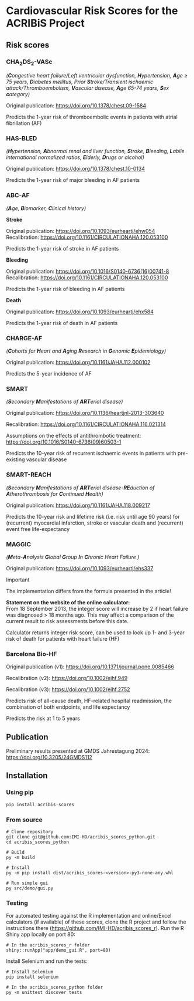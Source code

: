 # Cardiovascular Risk Scores for the ACRIBiS Project

## Risk scores

### CHA<sub>2</sub>DS<sub>2</sub>-VASc

_(**C**ongestive heart failure/Left ventricular dysfunction, **H**ypertension, **A**ge ≥ 75 years, **D**iabetes mellitus,
Prior **S**troke/Transient ischaemic attack/Thromboembolism, **V**ascular disease, **A**ge 65-74 years, **S**ex **c**ategory)_

Original publication: https://doi.org/10.1378/chest.09-1584

Predicts the 1-year risk of thromboembolic events in patients with atrial fibrillation (AF)

### HAS-BLED

_(**H**ypertension, **A**bnormal renal and liver function, **S**troke, **B**leeding,
**L**abile international normalized ratios, **E**lderly, **D**rugs or alcohol)_

Original publication: https://doi.org/10.1378/chest.10-0134

Predicts the 1-year risk of major bleeding in AF patients

### ABC-AF

_(**A**ge, **B**iomarker, **C**linical history)_

**Stroke**

Original publication: https://doi.org/10.1093/eurheartj/ehw054
<br/>
Recalibration: https://doi.org/10.1161/CIRCULATIONAHA.120.053100

Predicts the 1-year risk of stroke in AF patients

**Bleeding**

Original publication: https://doi.org/10.1016/S0140-6736(16)00741-8
<br/>
Recalibration: https://doi.org/10.1161/CIRCULATIONAHA.120.053100

Predicts the 1-year risk of bleeding in AF patients

**Death**

Original publication: https://doi.org/10.1093/eurheartj/ehx584

Predicts the 1-year risk of death in AF patients

### CHARGE-AF

_(**C**ohorts for **H**eart and **A**ging **R**esearch in **G**enomic **E**pidemiology)_

Original publication: https://doi.org/10.1161/JAHA.112.000102

Predicts the 5-year incidence of AF

### SMART

_(**S**econdary **M**anifestations of **ART**erial disease)_

Original publication: https://doi.org/10.1136/heartjnl-2013-303640

Recalibration: https://doi.org/10.1161/CIRCULATIONAHA.116.021314

Assumptions on the effects of antithrombotic treatment: https://doi.org/10.1016/S0140-6736(09)60503-1

Predicts the 10-year risk of recurrent ischaemic events in patients with pre-existing vascular disease 

### SMART-REACH

_(**S**econdary **M**anifestations of **ART**erial disease-**RE**duction of **A**therothrombosis for **C**ontinued **H**ealth)_

Original publication: https://doi.org/10.1161/JAHA.118.009217

Predicts the 10-year risk and lifetime risk (i.e. risk until age 90 years) for (recurrent) myocardial infarction,
stroke or vascular death and (recurrent) event free life-expectancy

### MAGGIC

_(**M**eta-**A**nalysis **G**lobal **G**roup **I**n **C**hronic Heart Failure )_

Original publication: https://doi.org/10.1093/eurheartj/ehs337

> [!IMPORTANT]
> The implementation differs from the formula presented in the article!
> 
> **Statement on the website of the online calculator:**
> <br>
> From 18 September 2013, the integer score will increase by 2 if heart failure was diagnosed > 18 months ago.
> This may affect a comparison of the current result to risk assessments before this date.

Calculator returns integer risk score, can be used to look up 1- and 3-year risk of death for patients with heart failure (HF) 

### Barcelona Bio-HF

Original publication (v1): https://doi.org/10.1371/journal.pone.0085466

Recalibration (v2): https://doi.org/10.1002/ejhf.949

Recalibration (v3): https://doi.org/10.1002/ejhf.2752

Predicts risk of all-cause death, HF-related hospital readmission, the combination of both endpoints, and life expectancy

Predicts the risk at 1 to 5 years 

## Publication

Preliminary results presented at GMDS Jahrestagung 2024: https://doi.org/10.3205/24GMDS112

## Installation

### Using pip

```Python
pip install acribis-scores
```

### From source

```Shell
# Clone repository
git clone git@github.com:IMI-HD/acribis_scores_python.git
cd acribis_scores_python

# Build
py -m build

# Install
py -m pip install dist/acribis_scores-<version>-py3-none-any.whl

# Run simple gui
py src/demo/gui.py
```

### Testing
For automated testing against the R implementation and online/Excel calculators (if available) of these scores,
clone the R project and follow the instructions there (https://github.com/IMI-HD/acribis_scores_r).
Run the R Shiny app locally on port 80:

```Shell
# In the acribis_scores_r folder
shiny::runApp("app/demo_gui.R", port=80)
```

Install Selenium and run the tests:

```Shell
# Install Selenium
pip install selenium

# In the acribis_scores_python folder
py -m unittest discover tests
```